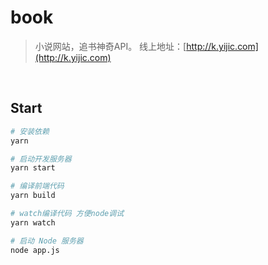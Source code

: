 # book

> 小说网站，追书神奇API。
> 线上地址：[http://k.yijic.com](http://k.yijic.com)

<br>

## Start

``` bash
# 安装依赖
yarn

# 启动开发服务器
yarn start

# 编译前端代码
yarn build

# watch编译代码 方便node调试
yarn watch

# 启动 Node 服务器
node app.js
```
